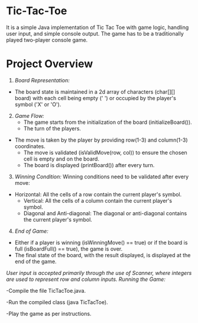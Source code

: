# Tic-Tac-Toe
It is a simple Java implementation of Tic Tac Toe with game logic, handling user input, and simple console output. The game has to be a traditionally played two-player console game.
# Project Overview
1. *Board Representation:*
- The board state is maintained in a 2d array of characters (char[][] board) with each cell being empty (' ') or occupied by the player's symbol ('X' or 'O').

2. *Game Flow:*
   - The game starts from the initialization of the board (initializeBoard()).
   - The turn of the players.
- The move is taken by the player by providing row(1-3) and column(1-3) coordinates.
   - The move is validated (isValidMove(row, col)) to ensure the chosen cell is empty and on the board.
   - The board is displayed (printBoard()) after every turn.

3. *Winning Condition:*
   Winning conditions need to be validated after every move:
- Horizontal: All the cells of a row contain the current player's symbol.
  - Vertical: All the cells of a column contain the current player's symbol.
   - Diagonal and Anti-diagonal: The diagonal or anti-diagonal contains the current player's symbol.
4. *End of Game:*
  - Either if a player is winning (isWinningMove() == true) or if the board is full (isBoardFull() == true), the game is over.
- The final state of the board, with the result displayed, is displayed at the end of the game.

*User input is accepted primarily through the use of Scanner, where integers are used to represent row and column inputs.*
*Running the Game:*

-Compile the file TicTacToe.java.

-Run the compiled class (java TicTacToe).

-Play the game as per instructions.


